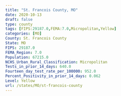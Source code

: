 ```yaml
---
title: "St. Francois County, MO"
date: 2020-10-13
draft: false
type: county
tags: [FIPS:29187.0,FEMA:7.0,Micropolitan,Yellow]
categories: [MO]
County: St. Francois County
State: MO
FIPS: 29187.0
FEMA_Region: 7.0
Population: 67215.0
NCHS_Urban_Rural_Classification: Micropolitan
Tests_in_prior_14_days: 640.0
Fourteen_day_test_rate_per_100000: 952.0
Percent_Positivity_in_prior_14_days: 0.062
Level: Yellow
url: /states/MO/st-francois-county
---
```



